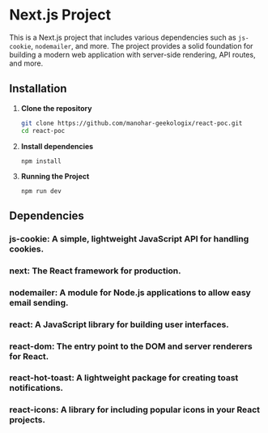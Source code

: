 # Next.js Project

This is a Next.js project that includes various dependencies such as `js-cookie`, `nodemailer`, and more. The project provides a solid foundation for building a modern web application with server-side rendering, API routes, and more.

## Installation

1. **Clone the repository**

   ```bash
   git clone https://github.com/manohar-geekologix/react-poc.git
   cd react-poc
   ```

2. **Install dependencies**

   ```
   npm install
   ```

3. **Running the Project**

    ```
    npm run dev
    ```

## Dependencies
   ### js-cookie: A simple, lightweight JavaScript API for handling cookies.
   ### next: The React framework for production.
   ### nodemailer: A module for Node.js applications to allow easy email sending.
   ### react: A JavaScript library for building user interfaces.
   ### react-dom: The entry point to the DOM and server renderers for React.
   ### react-hot-toast: A lightweight package for creating toast notifications.
   ### react-icons: A library for including popular icons in your React projects.
